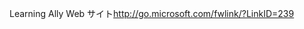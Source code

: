 <Token xmlns:xlink="http://www.w3.org/1999/xlink"><externalLink xmlns="http://ddue.schemas.microsoft.com/authoring/2003/5"><linkText>Learning Ally Web サイト</linkText><linkUri>http://go.microsoft.com/fwlink/?LinkID=239</linkUri></externalLink></Token>

<!--HONumber=May16_HO1-->


